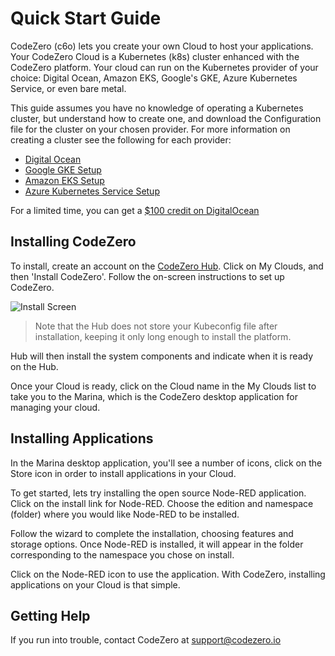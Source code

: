 # Quick Start Guide

CodeZero (c6o) lets you create your own Cloud to host your applications. Your
CodeZero Cloud is a Kubernetes (k8s) cluster enhanced with the CodeZero
platform. Your cloud can run on the Kubernetes provider of your choice: Digital
Ocean, Amazon EKS, Google's GKE, Azure Kubernetes Service, or even bare metal.

This guide assumes you have no knowledge of operating a Kubernetes cluster, but
understand how to create one, and download the Configuration file for the
cluster on your chosen provider. For more information on creating a cluster see
the following for each provider:

- [Digital Ocean](https://www.digitalocean.com/products/kubernetes/)
- [Google GKE Setup](https://cloud.google.com/kubernetes-engine)
- [Amazon EKS Setup](https://aws.amazon.com/eks/)
- [Azure Kubernetes Service Setup](https://azure.microsoft.com/en-us/services/kubernetes-service/)

For a limited time, you can get a
[$100 credit on DigitalOcean](https://try.digitalocean.com/codezero/)

## Installing CodeZero

To install, create an account on the [CodeZero Hub](https://hub.codezero.io).
Click on My Clouds, and then 'Install CodeZero'. Follow the on-screen
instructions to set up CodeZero.

![Install Screen](../_media/install.png ":size=800px")

> Note that the Hub does not store your Kubeconfig file after installation,
> keeping it only long enough to install the platform.

Hub will then install the system components and indicate when it is ready on the
Hub.

Once your Cloud is ready, click on the Cloud name in the My Clouds list to take
you to the Marina, which is the CodeZero desktop application for managing your
cloud.

## Installing Applications

In the Marina desktop application, you'll see a number of icons, click on the
Store icon in order to install applications in your Cloud.

To get started, lets try installing the open source Node-RED application. Click
on the install link for Node-RED. Choose the edition and namespace (folder)
where you would like Node-RED to be installed.

Follow the wizard to complete the installation, choosing features and storage
options. Once Node-RED is installed, it will appear in the folder corresponding
to the namespace you chose on install.

Click on the Node-RED icon to use the application. With CodeZero, installing
applications on your Cloud is that simple.

## Getting Help

If you run into trouble, contact CodeZero at support@codezero.io
